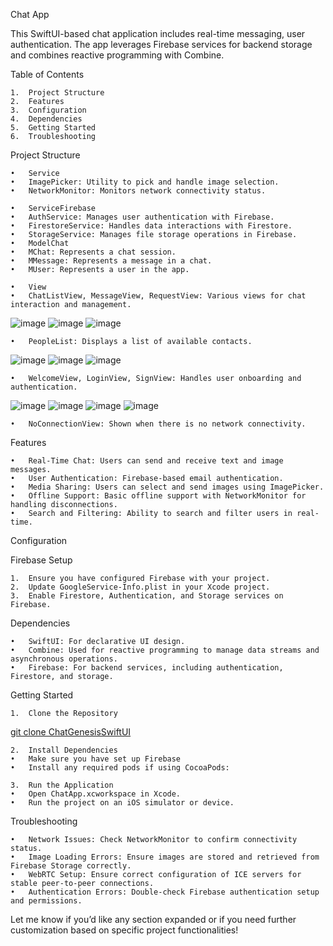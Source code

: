 Chat App

This SwiftUI-based chat application includes real-time messaging, user authentication. The app leverages Firebase services for backend storage and combines reactive programming with Combine.

Table of Contents

	1.	Project Structure
	2.	Features
	3.	Configuration
	4.	Dependencies
	5.	Getting Started
	6.	Troubleshooting

Project Structure

	•	Service
	•	ImagePicker: Utility to pick and handle image selection.
	•	NetworkMonitor: Monitors network connectivity status.
 
	•	ServiceFirebase
	•	AuthService: Manages user authentication with Firebase.
	•	FirestoreService: Handles data interactions with Firestore.
	•	StorageService: Manages file storage operations in Firebase.
	•	ModelChat
	•	MChat: Represents a chat session.
	•	MMessage: Represents a message in a chat.
	•	MUser: Represents a user in the app.
 
	•	View
	•	ChatListView, MessageView, RequestView: Various views for chat interaction and management.
 ![image](https://github.com/user-attachments/assets/828723a7-f272-40ad-86f5-645fc18220a7) ![image](https://github.com/user-attachments/assets/59e82061-fec5-4bd4-b23f-e811776b7d73) ![image](https://github.com/user-attachments/assets/ca4a6456-7e66-4b36-a454-7b11c0b42acf)

	•	PeopleList: Displays a list of available contacts.
  ![image](https://github.com/user-attachments/assets/d3075705-f0e1-4211-b6f1-83b59d99ada5) ![image](https://github.com/user-attachments/assets/5a23a243-822c-495f-86ff-525268719293)
 ![image](https://github.com/user-attachments/assets/db76d0e5-1e41-4a32-afa7-bf0d1e3d0bcf)
 
	•	WelcomeView, LoginView, SignView: Handles user onboarding and authentication.
 ![image](https://github.com/user-attachments/assets/d11fe08a-f81c-4d9d-a7a8-cfdb4a73ad7f) ![image](https://github.com/user-attachments/assets/87348ae2-98b2-47f0-b949-c38340debd28) ![image](https://github.com/user-attachments/assets/31a2190d-e996-4fe9-9f72-2cd9c0d94606) ![image](https://github.com/user-attachments/assets/161b0476-6b79-4020-905d-ace5d09f4485)
 
	•	NoConnectionView: Shown when there is no network connectivity.

Features

	•	Real-Time Chat: Users can send and receive text and image messages.
	•	User Authentication: Firebase-based email authentication.
	•	Media Sharing: Users can select and send images using ImagePicker.
	•	Offline Support: Basic offline support with NetworkMonitor for handling disconnections.
	•	Search and Filtering: Ability to search and filter users in real-time.

Configuration

Firebase Setup

	1.	Ensure you have configured Firebase with your project.
	2.	Update GoogleService-Info.plist in your Xcode project.
	3.	Enable Firestore, Authentication, and Storage services on Firebase.


Dependencies

	•	SwiftUI: For declarative UI design.
	•	Combine: Used for reactive programming to manage data streams and asynchronous operations.
	•	Firebase: For backend services, including authentication, Firestore, and storage.

Getting Started

	1.	Clone the Repository

[git clone ChatGenesisSwiftUI](https://github.com/IgorOK96/ChatGenesisSwiftUI.git)

	2.	Install Dependencies
	•	Make sure you have set up Firebase
	•	Install any required pods if using CocoaPods:

	3.	Run the Application
	•	Open ChatApp.xcworkspace in Xcode.
	•	Run the project on an iOS simulator or device.

Troubleshooting

	•	Network Issues: Check NetworkMonitor to confirm connectivity status.
	•	Image Loading Errors: Ensure images are stored and retrieved from Firebase Storage correctly.
	•	WebRTC Setup: Ensure correct configuration of ICE servers for stable peer-to-peer connections.
	•	Authentication Errors: Double-check Firebase authentication setup and permissions.

Let me know if you’d like any section expanded or if you need further customization based on specific project functionalities!
